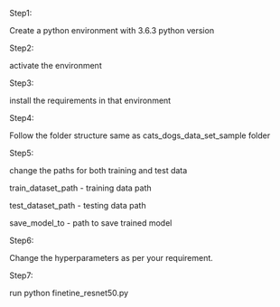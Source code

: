 Step1:

Create a python environment with 3.6.3 python version

Step2:

activate the environment

Step3:

install the requirements in that environment

Step4:

Follow the folder structure same as cats_dogs_data_set_sample folder 

Step5:

change the paths for both training and test data

train_dataset_path - training data path

test_dataset_path - testing data path

save_model_to - path to save trained model

Step6:

Change the hyperparameters as per your requirement.

Step7:

run python finetine_resnet50.py
